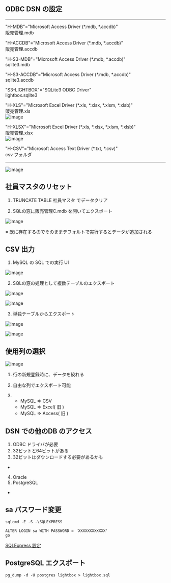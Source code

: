 ## ODBC DSN の設定

<hr>

"H-MDB"="Microsoft Access Driver (*.mdb, *.accdb)"\
販売管理.mdb

"H-ACCDB"="Microsoft Access Driver (*.mdb, *.accdb)"\
販売管理.accdb

"H-S3-MDB"="Microsoft Access Driver (*.mdb, *.accdb)"\
sqlite3.mdb

"H-S3-ACCDB"="Microsoft Access Driver (*.mdb, *.accdb)"\
sqlite3.accdb

"S3-LIGHTBOX"="SQLite3 ODBC Driver"\
lightbox.sqlite3

"H-XLS"="Microsoft Excel Driver (*.xls, *.xlsx, *.xlsm, *.xlsb)"\
販売管理.xls\
![image](https://user-images.githubusercontent.com/1501327/143678677-6f2d536c-b4ac-445b-a7a4-8837bd31618b.png)


"H-XLSX"="Microsoft Excel Driver (*.xls, *.xlsx, *.xlsm, *.xlsb)"\
販売管理.xlsx\
![image](https://user-images.githubusercontent.com/1501327/143678811-07903abf-f945-49e3-b1eb-5fdf00f00b00.png)


"H-CSV"="Microsoft Access Text Driver (*.txt, *.csv)"\
csv フォルダ
<hr>

![image](https://user-images.githubusercontent.com/1501327/142143780-91c9bf8d-1086-446a-b72f-3788f8465aea.png)



## 社員マスタのリセット

1. TRUNCATE TABLE 社員マスタ でデータクリア 

2. SQLの窓に販売管理C.mdb を開いてエクスポート

![image](https://user-images.githubusercontent.com/1501327/138387502-19d0bc7a-3884-43fb-a633-d67a51944aab.png)

※ 既に存在するのでそのままデフォルトで実行するとデータが追加される


## CSV 出力

1. MySQL の SQL での実行 UI

![image](https://user-images.githubusercontent.com/1501327/138387988-0cb9f291-f2a0-4328-9876-033346d2299c.png)

2. SQLの窓の処理として複数テーブルのエクスポート

![image](https://user-images.githubusercontent.com/1501327/138388199-b8392a3e-e7e1-44d9-8ea2-5154e84edf10.png)

![image](https://user-images.githubusercontent.com/1501327/138388301-6975b7e8-95cd-4efb-83f5-70c9f0cf816b.png)

3. 単独テーブルからエクスポート

![image](https://user-images.githubusercontent.com/1501327/138388487-575ea0a7-9b03-4885-90c1-3fef819e38af.png)

![image](https://user-images.githubusercontent.com/1501327/138388659-9c9dde2e-374f-4af6-a57a-ce80996ec496.png)

## 使用列の選択

![image](https://user-images.githubusercontent.com/1501327/138394907-aedc1826-0393-40bc-9e7c-8c23460e81e1.png)

1. 行の新規登録時に、データを絞れる

2. 自由な列でエクスポート可能

3. - MySQL => CSV
   - MySQL => Excel( 旧 )
   - MySQL => Access( 旧 )

## DSN での他のDB のアクセス

1. ODBC ドライバが必要
2. 32ビットと64ビットがある
3. 32ビットはダウンロードする必要があるかも
-
4. Oracle
5. PostgreSQL
-

## sa パスワード変更
```
sqlcmd -E -S .\SQLEXPRESS
```

```
ALTER LOGIN sa WITH PASSWORD = 'XXXXXXXXXXXX'
go
```

[SQLExpress 設定](https://winofsql.jp/matrix/ginpro/patio.cgi?mode=view&no=228)


## PostgreSQL エクスポート

```
pg_dump -d -U postgres lightbox > lightbox.sql
```
